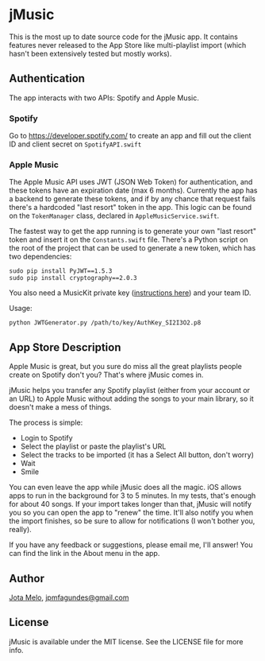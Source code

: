 # jMusic

This is the most up to date source code for the jMusic app. It contains features never released to the App Store like multi-playlist import (which hasn't been extensively tested but mostly works).

## Authentication

The app interacts with two APIs: Spotify and Apple Music.

### Spotify

Go to https://developer.spotify.com/ to create an app and fill out the client ID and client secret on `SpotifyAPI.swift`

### Apple Music

The Apple Music API uses JWT (JSON Web Token) for authentication, and these tokens have an expiration date (max 6 months). Currently the app has a backend to generate these tokens, and if by any chance that request fails there's a hardcoded "last resort" token in the app. This logic can be found on the `TokenManager` class, declared in `AppleMusicService.swift`.

The fastest way to get the app running is to generate your own "last resort" token and insert it on the `Constants.swift` file. There's a Python script on the root of the project that can be used to generate a new token, which has two dependencies:

```
sudo pip install PyJWT==1.5.3
sudo pip install cryptography==2.0.3
```

You also need a MusicKit private key ([instructions here](https://developer.apple.com/library/content/documentation/NetworkingInternetWeb/Conceptual/AppleMusicWebServicesReference/SetUpWebServices.html)) and your team ID.

Usage:
```
python JWTGenerator.py /path/to/key/AuthKey_SI2I3O2.p8
```

## App Store Description

Apple Music is great, but you sure do miss all the great playlists people create on Spotify don't you?
That's where jMusic comes in.

jMusic helps you transfer any Spotify playlist (either from your account or an URL) to Apple Music without adding the songs to your main library, so it doesn't make a mess of things.

The process is simple:
- Login to Spotify
- Select the playlist or paste the playlist's URL
- Select the tracks to be imported (it has a Select All button, don't worry)
- Wait
- Smile

You can even leave the app while jMusic does all the magic. iOS allows apps to run in the background for 3 to 5 minutes. In my tests, that's enough for about 40 songs.
If your import takes longer than that, jMusic will notify you so you can open the app to "renew" the time. It'll also notify you when the import finishes, so be sure to allow for notifications (I won't bother you, really).

If you have any feedback or suggestions, please email me, I'll answer!
You can find the link in the About menu in the app.

## Author

[Jota Melo](https://twitter.com/Jota), jpmfagundes@gmail.com

## License

jMusic is available under the MIT license. See the LICENSE file for more info.
